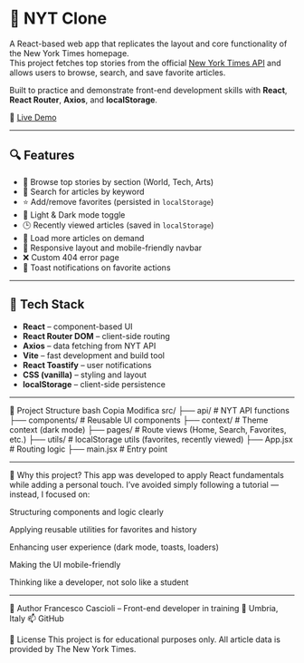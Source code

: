 # 📰 NYT Clone

A React-based web app that replicates the layout and core functionality of the New York Times homepage.  
This project fetches top stories from the official [New York Times API](https://developer.nytimes.com/) and allows users to browse, search, and save favorite articles.

Built to practice and demonstrate front-end development skills with **React**, **React Router**, **Axios**, and **localStorage**.

🔗 [Live Demo](https://francesco-cascioli.github.io/NYT-clone/)

---

## 🔍 Features

- 📰 Browse top stories by section (World, Tech, Arts)
- 🔎 Search for articles by keyword
- ⭐ Add/remove favorites (persisted in `localStorage`)
- 🌙 Light & Dark mode toggle
- 🕒 Recently viewed articles (saved in `localStorage`)
- 🔄 Load more articles on demand
- 📱 Responsive layout and mobile-friendly navbar
- ❌ Custom 404 error page
- 🔔 Toast notifications on favorite actions

---

## 🧱 Tech Stack

- **React** – component-based UI
- **React Router DOM** – client-side routing
- **Axios** – data fetching from NYT API
- **Vite** – fast development and build tool
- **React Toastify** – user notifications
- **CSS (vanilla)** – styling and layout
- **localStorage** – client-side persistence

---

📁 Project Structure
bash
Copia
Modifica
src/
├── api/               # NYT API functions
├── components/        # Reusable UI components
├── context/           # Theme context (dark mode)
├── pages/             # Route views (Home, Search, Favorites, etc.)
├── utils/             # localStorage utils (favorites, recently viewed)
├── App.jsx            # Routing logic
├── main.jsx           # Entry point

---

🤔 Why this project?
This app was developed to apply React fundamentals while adding a personal touch.
I’ve avoided simply following a tutorial — instead, I focused on:

Structuring components and logic clearly

Applying reusable utilities for favorites and history

Enhancing user experience (dark mode, toasts, loaders)

Making the UI mobile-friendly

Thinking like a developer, not solo like a student

---

👤 Author
Francesco Cascioli – Front-end developer in training
📍 Umbria, Italy
📫 GitHub



📄 License
This project is for educational purposes only.
All article data is provided by The New York Times.


